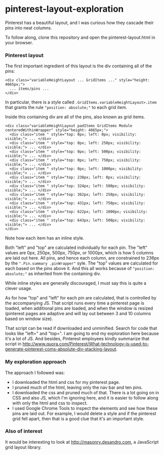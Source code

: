pinterest-layout-exploration
============================
Pinterest has a beautiful layout, and I was curious how they cascade their pins into neat columns.

To follow along, clone this repository and open the pinterest-layout.html in your browser.

### Pinterest layout

The first important ingredient of this layout is the div containing all of the pins:

    <div class="variableHeightLayout ... GridItems ..." style="height: 4665px;">
      ... items/pins ...
    </div>

In particular, there is a style called <code>.GridItems.variableHeightLayout>.item</code> that grants the rule <code>"position: absolute;"</code> to each grid item.

Inside this containing div are all of the pins, also known as grid items.

    <div class="variableHeightLayout padItems GridItems Module centeredWithinWrapper" style="height: 4665px;">
      <div class="item " style="top: 0px; left: 0px; visibility: visible;"> ... </div>
      <div class="item " style="top: 0px; left: 250px; visibility: visible;"> ... </div>
      <div class="item " style="top: 0px; left: 500px; visibility: visible;"> ... </div>
      <div class="item " style="top: 0px; left: 750px; visibility: visible;"> ... </div>
      <div class="item " style="top: 0px; left: 1000px; visibility: visible;"> ... </div>
      <div class="item " style="top: 238px; left: 0px; visibility: visible;"> ... </div>
      <div class="item " style="top: 324px; left: 500px; visibility: visible;"> ... </div>
      <div class="item " style="top: 362px; left: 250px; visibility: visible;"> ... </div>
      <div class="item " style="top: 431px; left: 750px; visibility: visible;"> ... </div>
      <div class="item " style="top: 622px; left: 1000px; visibility: visible;"> ... </div>
      <div class="item " style="top: 643px; left: 500px; visibility: visible;"> ... </div>
    </div>

Note how each item has an inline style.

Both "left" and "top" are calculated individually for each pin. The "left" values are 0px, 250px, 500px, 750px, or 1000px, which is how 5 columns are laid out here. All pins, and hence each column, are constrained to 236px by the <code>".Pin.summary .pinWrapper"</code> syle. The "top" values are calculated for each based on the pins above it. And this all works because of <code>"position: absolute;"</code> as inherited from the containing div. 

While inline styles are generally discouraged, I must say this is quite a clever usage.

As for how "top" and "left" for each pin are calculated, that is controlled by the accompanying JS. That script runs every time a pinterest page is loaded, when additional pins are loaded, and when the window is resized (pinterest pages are adaptive and will lay out between 3 and 10 columns based on window size).

That script can be read if downloaded and unminified. Search for code that looks like "left=" and "top=". I am going to end my exploration here because it's a lot of JS. And besides, Pinterest employees kindly summarize that script in http://www.quora.com/Pinterest/What-technology-is-used-to-generate-pinterest-coms-absolute-div-stacking-layout.


### My exploration approach

The approach I followed was:
- I downloaded the html and css for my pinterest page.
- I pruned much of the html, leaving only the nav bar and ten pins.
- I downloaded the css and pruned much of that. There is a lot going on in CSS and also JS, which I'm ignoring here, and it is easier to follow along with only the html and css to inspect.
- I used Google Chrome Tools to inspect the elements and see how these pins are laid out. For example, I would delete a style and if the pinterest grid fell apart, then that is a good clue that it's an important style.

### Also of interest

It would be interesting to look at http://masonry.desandro.com, a JavaScript grid layout library.
